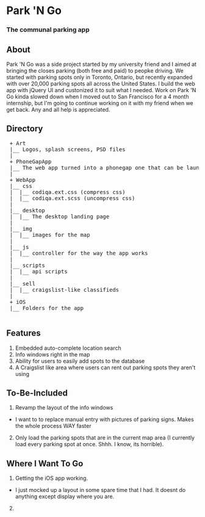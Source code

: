 # Park 'N Go
### The communal parking app

## About
Park 'N Go was a side project started by my university friend and I aimed at bringing the closes parking (both free and paid) to peopke driving. We started with parking spots only in Toronto, Ontario, but recently expanded with over 20,000 parking spots all across the United States. I build the web app with jQuery UI and custonized it to suit what I needed. Work on Park 'N Go kinda slowed down when I moved out to San Francisco for a 4 month internship, but I'm going to continue working on it with my friend when we get back. Any and all help is appreciated.

## Directory
<pre>
 + Art
 |__ Logos, splash screens, PSD files
 |
 + PhoneGapApp
 |__ The web app turned into a phonegap one that can be launched on phones
 |
 + WebApp
 |__ css
 |	|__ codiqa.ext.css (compress css)
 |	|__ codiqa.ext.scss (uncompress css)
 |
 |__ desktop
 |	|__ The desktop landing page	
 |
 |__ img
 |	|__ images for the map
 |
 |__ js
 |	|__ controller for the way the app works
 |
 |__ scripts
 |	|__ api scripts
 |
 |__ sell
 |	|__ craigslist-like classifieds
 |
 + iOS
 |__ Folders for the app
 </pre>

## Features
1. Embedded auto-complete location search
2. Info windows right in the map
3. Ability for users to easily add spots to the database
4. A Craigslist like area where users can rent out parking spots they aren't using

## To-Be-Included
1. Revamp the layout of the info windows
  * I want to to replace manual entry with pictures of parking signs. Makes the whole process WAY faster
2. Only load the parking spots that are in the current map area (I currently load every parking spot at once. Shhh. I know, its horrible).

## Where I Want To Go
1. Getting the iOS app working.
  * I just mocked up a layout in some spare time that I had. It doesnt do anything except display where you are.
2. 
